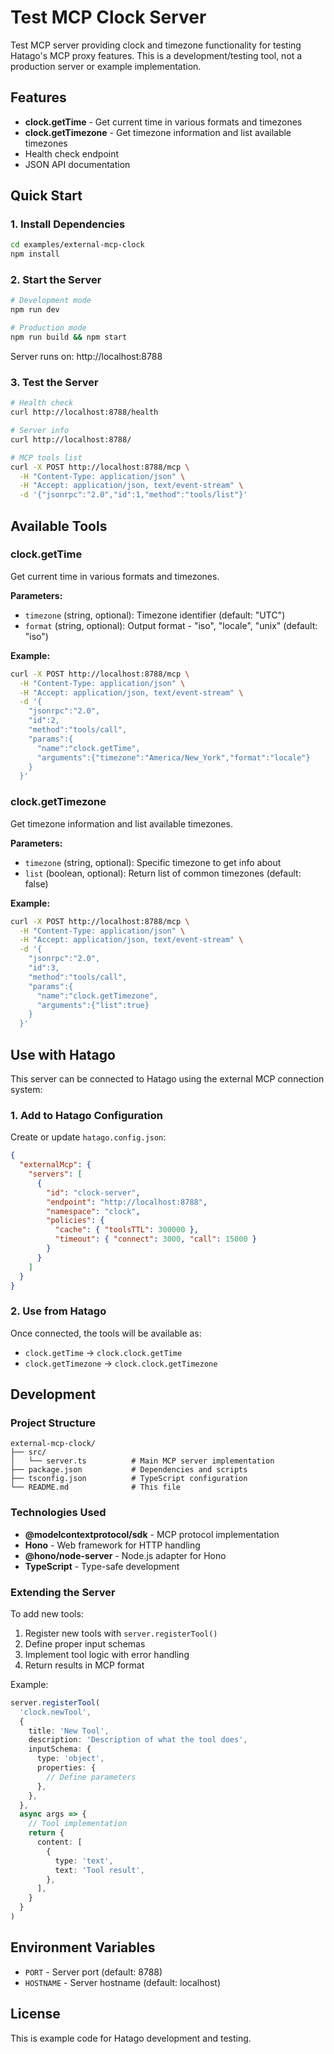 # Test MCP Clock Server

Test MCP server providing clock and timezone functionality for testing Hatago's MCP proxy features. This is a development/testing tool, not a production server or example implementation.

## Features

- **clock.getTime** - Get current time in various formats and timezones
- **clock.getTimezone** - Get timezone information and list available timezones
- Health check endpoint
- JSON API documentation

## Quick Start

### 1. Install Dependencies

```bash
cd examples/external-mcp-clock
npm install
```

### 2. Start the Server

```bash
# Development mode
npm run dev

# Production mode
npm run build && npm start
```

Server runs on: http://localhost:8788

### 3. Test the Server

```bash
# Health check
curl http://localhost:8788/health

# Server info
curl http://localhost:8788/

# MCP tools list
curl -X POST http://localhost:8788/mcp \
  -H "Content-Type: application/json" \
  -H "Accept: application/json, text/event-stream" \
  -d '{"jsonrpc":"2.0","id":1,"method":"tools/list"}'
```

## Available Tools

### clock.getTime

Get current time in various formats and timezones.

**Parameters:**

- `timezone` (string, optional): Timezone identifier (default: "UTC")
- `format` (string, optional): Output format - "iso", "locale", "unix" (default: "iso")

**Example:**

```bash
curl -X POST http://localhost:8788/mcp \
  -H "Content-Type: application/json" \
  -H "Accept: application/json, text/event-stream" \
  -d '{
    "jsonrpc":"2.0",
    "id":2,
    "method":"tools/call",
    "params":{
      "name":"clock.getTime",
      "arguments":{"timezone":"America/New_York","format":"locale"}
    }
  }'
```

### clock.getTimezone

Get timezone information and list available timezones.

**Parameters:**

- `timezone` (string, optional): Specific timezone to get info about
- `list` (boolean, optional): Return list of common timezones (default: false)

**Example:**

```bash
curl -X POST http://localhost:8788/mcp \
  -H "Content-Type: application/json" \
  -H "Accept: application/json, text/event-stream" \
  -d '{
    "jsonrpc":"2.0",
    "id":3,
    "method":"tools/call",
    "params":{
      "name":"clock.getTimezone",
      "arguments":{"list":true}
    }
  }'
```

## Use with Hatago

This server can be connected to Hatago using the external MCP connection system:

### 1. Add to Hatago Configuration

Create or update `hatago.config.json`:

```json
{
  "externalMcp": {
    "servers": [
      {
        "id": "clock-server",
        "endpoint": "http://localhost:8788",
        "namespace": "clock",
        "policies": {
          "cache": { "toolsTTL": 300000 },
          "timeout": { "connect": 3000, "call": 15000 }
        }
      }
    ]
  }
}
```

### 2. Use from Hatago

Once connected, the tools will be available as:

- `clock.getTime` → `clock.clock.getTime`
- `clock.getTimezone` → `clock.clock.getTimezone`

## Development

### Project Structure

```
external-mcp-clock/
├── src/
│   └── server.ts          # Main MCP server implementation
├── package.json           # Dependencies and scripts
├── tsconfig.json          # TypeScript configuration
└── README.md              # This file
```

### Technologies Used

- **@modelcontextprotocol/sdk** - MCP protocol implementation
- **Hono** - Web framework for HTTP handling
- **@hono/node-server** - Node.js adapter for Hono
- **TypeScript** - Type-safe development

### Extending the Server

To add new tools:

1. Register new tools with `server.registerTool()`
2. Define proper input schemas
3. Implement tool logic with error handling
4. Return results in MCP format

Example:

```typescript
server.registerTool(
  'clock.newTool',
  {
    title: 'New Tool',
    description: 'Description of what the tool does',
    inputSchema: {
      type: 'object',
      properties: {
        // Define parameters
      },
    },
  },
  async args => {
    // Tool implementation
    return {
      content: [
        {
          type: 'text',
          text: 'Tool result',
        },
      ],
    }
  }
)
```

## Environment Variables

- `PORT` - Server port (default: 8788)
- `HOSTNAME` - Server hostname (default: localhost)

## License

This is example code for Hatago development and testing.
